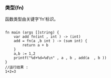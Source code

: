 ### **类型(fn)**
函数类型由关键字'fn'标识。
~~~
 
fn main (args []string) {
	var add fn(int , int ) -> (int)  
	add = fn(a ,b int ) -> (sum int) {
		return a + b
	}
	a,b := 1,2
	printf("%d+%d=%d\n" , a , b , add(a  , b ))
}
//运行结果 : 
1+2=3
~~~

